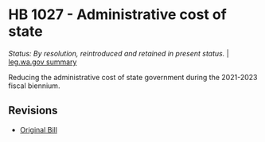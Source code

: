 # HB 1027 - Administrative cost of state
*Status: By resolution, reintroduced and retained in present status.* | [leg.wa.gov summary](https://app.leg.wa.gov/billsummary?BillNumber=1027&Year=2021)

Reducing the administrative cost of state government during the 2021-2023 fiscal biennium.

## Revisions
* [Original Bill](1/)